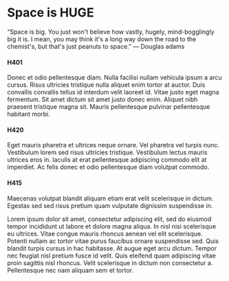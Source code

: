 <h1> Space is HUGE </h1>

“Space is big. You just won't believe how vastly, hugely, mind-bogglingly big it is. I mean, you may think it's a long way down the road to the chemist's, but that's just peanuts to space.” 
&mdash; Douglas adams

<!-- tabs:start -->

#### **H401**

Donec et odio pellentesque diam. Nulla facilisi nullam vehicula ipsum a arcu cursus. Risus ultricies tristique nulla aliquet enim tortor at auctor. Duis convallis convallis tellus id interdum velit laoreet id. Vitae justo eget magna fermentum. Sit amet dictum sit amet justo donec enim. Aliquet nibh praesent tristique magna sit. Mauris pellentesque pulvinar pellentesque habitant morbi.

#### **H420**

Eget mauris pharetra et ultrices neque ornare. Vel pharetra vel turpis nunc. Vestibulum lorem sed risus ultricies tristique. Vestibulum lectus mauris ultrices eros in. Iaculis at erat pellentesque adipiscing commodo elit at imperdiet. Ac felis donec et odio pellentesque diam volutpat commodo.


#### **H415**

Maecenas volutpat blandit aliquam etiam erat velit scelerisque in dictum. Egestas sed sed risus pretium quam vulputate dignissim suspendisse in.

<!-- tabs:end -->

Lorem ipsum dolor sit amet, consectetur adipiscing elit, sed do eiusmod tempor incididunt ut labore et dolore magna aliqua. In nisl nisi scelerisque eu ultrices. Vitae congue mauris rhoncus aenean vel elit scelerisque. Potenti nullam ac tortor vitae purus faucibus ornare suspendisse sed. Quis blandit turpis cursus in hac habitasse. At augue eget arcu dictum. Tempor nec feugiat nisl pretium fusce id velit. Quis eleifend quam adipiscing vitae proin sagittis nisl rhoncus. Velit scelerisque in dictum non consectetur a. Pellentesque nec nam aliquam sem et tortor.

